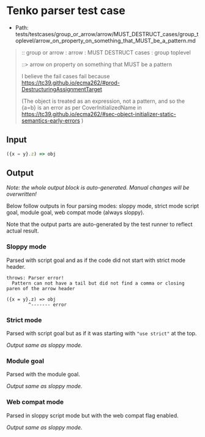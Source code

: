 # Tenko parser test case

- Path: tests/testcases/group_or_arrow/arrow/MUST_DESTRUCT_cases/group_toplevel/arrow_on_property_on_something_that_MUST_be_a_pattern.md

> :: group or arrow : arrow : MUST DESTRUCT cases : group toplevel
>
> ::> arrow on property on something that MUST be a pattern
>
> I believe the fail cases fail because https://tc39.github.io/ecma262/#prod-DestructuringAssignmentTarget
>
> (The object is treated as an expression, not a pattern, and so the {a=b} is an error as per CoverInitializedName in https://tc39.github.io/ecma262/#sec-object-initializer-static-semantics-early-errors )

## Input

`````js
({x = y}.z) => obj
`````

## Output

_Note: the whole output block is auto-generated. Manual changes will be overwritten!_

Below follow outputs in four parsing modes: sloppy mode, strict mode script goal, module goal, web compat mode (always sloppy).

Note that the output parts are auto-generated by the test runner to reflect actual result.

### Sloppy mode

Parsed with script goal and as if the code did not start with strict mode header.

`````
throws: Parser error!
  Pattern can not have a tail but did not find a comma or closing paren of the arrow header

({x = y}.z) => obj
        ^------- error
`````

### Strict mode

Parsed with script goal but as if it was starting with `"use strict"` at the top.

_Output same as sloppy mode._

### Module goal

Parsed with the module goal.

_Output same as sloppy mode._

### Web compat mode

Parsed in sloppy script mode but with the web compat flag enabled.

_Output same as sloppy mode._
